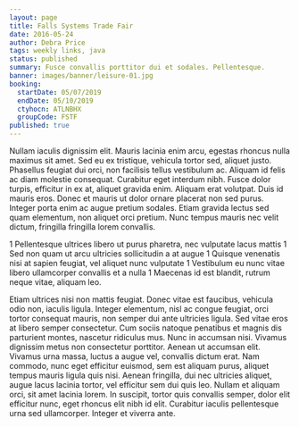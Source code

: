```yaml
---
layout: page
title: Falls Systems Trade Fair
date: 2016-05-24
author: Debra Price
tags: weekly links, java
status: published
summary: Fusce convallis porttitor dui et sodales. Pellentesque.
banner: images/banner/leisure-01.jpg
booking:
  startDate: 05/07/2019
  endDate: 05/10/2019
  ctyhocn: ATLNBHX
  groupCode: FSTF
published: true
---
```

Nullam iaculis dignissim elit. Mauris lacinia enim arcu, egestas rhoncus nulla maximus sit amet. Sed eu ex tristique, vehicula tortor sed, aliquet justo. Phasellus feugiat dui orci, non facilisis tellus vestibulum ac. Aliquam id felis ac diam molestie consequat. Curabitur eget interdum nibh. Fusce dolor turpis, efficitur in ex at, aliquet gravida enim. Aliquam erat volutpat. Duis id mauris eros. Donec et mauris ut dolor ornare placerat non sed purus. Integer porta enim ac augue pretium sodales. Etiam gravida lectus sed quam elementum, non aliquet orci pretium. Nunc tempus mauris nec velit dictum, fringilla fringilla lorem convallis.

1 Pellentesque ultrices libero ut purus pharetra, nec vulputate lacus mattis
1 Sed non quam ut arcu ultricies sollicitudin a at augue
1 Quisque venenatis nisi at sapien feugiat, vel aliquet nunc vulputate
1 Vestibulum eu nunc vitae libero ullamcorper convallis et a nulla
1 Maecenas id est blandit, rutrum neque vitae, aliquam leo.

Etiam ultrices nisi non mattis feugiat. Donec vitae est faucibus, vehicula odio non, iaculis ligula. Integer elementum, nisl ac congue feugiat, orci tortor consequat mauris, non semper dui ante ultricies ligula. Sed vitae eros at libero semper consectetur. Cum sociis natoque penatibus et magnis dis parturient montes, nascetur ridiculus mus. Nunc in accumsan nisi. Vivamus dignissim metus non consectetur porttitor. Aenean ut accumsan elit. Vivamus urna massa, luctus a augue vel, convallis dictum erat. Nam commodo, nunc eget efficitur euismod, sem est aliquam purus, aliquet tempus mauris ligula quis nisi. Aenean fringilla, dui nec ultricies aliquet, augue lacus lacinia tortor, vel efficitur sem dui quis leo. Nullam et aliquam orci, sit amet lacinia lorem. In suscipit, tortor quis convallis semper, dolor elit efficitur nunc, eget rhoncus elit nibh id elit. Curabitur iaculis pellentesque urna sed ullamcorper. Integer et viverra ante.
